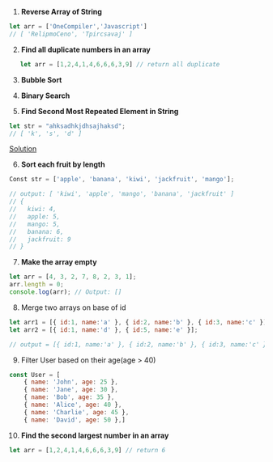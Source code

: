 1.  **Reverse Array of String**
```js
let arr = ['OneCompiler','Javascript']
// [ 'RelipmoCeno', 'Tpircsavaj' ]
```

2. **Find all duplicate numbers in an array**
```js
   let arr = [1,2,4,1,4,6,6,6,3,9] // return all duplicate
```
3. **Bubble Sort**

4. **Binary Search**

5. **Find Second Most Repeated Element in String**   
```js
let str = "ahksadhkjdhsajhaksd"; 
// [ 'k', 's', 'd' ]
```
[Solution](https://github.com/aasif-iqbal/Javascript-In-Depth/blob/master/Problem-Solving/ProblemQuestions.md)

6. **Sort each fruit by length**
```js
Const str = ['apple', 'banana', 'kiwi', 'jackfruit', 'mango'];

// output: [ 'kiwi', 'apple', 'mango', 'banana', 'jackfruit' ]
// {
//   kiwi: 4,
//   apple: 5,
//   mango: 5,
//   banana: 6,
//   jackfruit: 9
// }
```

7. **Make the array empty**
```js
let arr = [4, 3, 2, 7, 8, 2, 3, 1];
arr.length = 0;
console.log(arr); // Output: []
```

8. Merge two arrays on base of id
```js    
let arr1 = [{ id:1, name:'a' }, { id:2, name:'b' }, { id:3, name:'c' }];
let arr2 = [{ id:1, name:'d' }, { id:5, name:'e' }];

// output = [{ id:1, name:'a' }, { id:2, name:'b' }, { id:3, name:'c' }, { id:5, name:'e' }]
```

9. Filter User based on their age(age > 40)
```js
const User = [
    { name: 'John', age: 25 },
    { name: 'Jane', age: 30 },
    { name: 'Bob', age: 35 },
    { name: 'Alice', age: 40 },
    { name: 'Charlie', age: 45 },
    { name: 'David', age: 50 },]
```

10. **Find the second largest number in an array**
```js
let arr = [1,2,4,1,4,6,6,6,3,9] // return 6
```